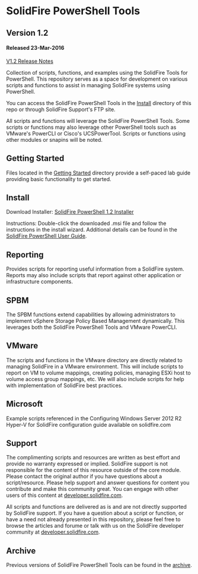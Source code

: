 # SolidFire PowerShell Tools

## Version 1.2 
#### Released 23-Mar-2016

[V1.2 Release Notes](https://github.com/solidfire/PowerShell/raw/master/Install/SolidFire%20PowerShell%20Tools%20Release%20Notes_v1.2.pdf)

Collection of scripts, functions, and examples using the SolidFire Tools for PowerShell. This repository serves as a space for development on various scripts and functions to assist in managing SolidFire systems using PowerShell.

You can access the SolidFire PowerShell Tools in the [Install](https://github.com/solidfire/PowerShell/tree/master/Install) directory of this repo or through SolidFire Support's FTP site.

All scripts and functions will leverage the SolidFire PowerShell Tools.  Some scripts or functions may also leverage other PowerShell tools such as VMware's PowerCLI or Cisco's UCSPowerTool.  Scripts or functions using other modules or snapins will be noted. 

## Getting Started
Files located in the [Getting Started](https://github.com/solidfire/PowerShell/blob/master/Getting%20Started) directory provide a self-paced lab guide providing basic functionality to get started.

## Install
Download Installer: [SolidFire PowerShell 1.2 Installer](https://github.com/solidfire/PowerShell/raw/master/Install/SolidFire_PowerShell_1_2_0_37-install.msi) 

Instructions: Double-click the downloaded .msi file and follow the instructions in the install wizard. Additional details can be found in the [SolidFire PowerShell User Guide](https://github.com/solidfire/PowerShell/raw/master/Install/SolidFire%20PowerShell%20Tools%20User%20Guide_v1.2.pdf).

## Reporting
Provides scripts for reporting useful information from a SolidFire system.  Reports may also include scripts that report against other application or infrastructure components.

## SPBM
The SPBM functions extend capabilities by allowing administrators to implement vSphere Storage Policy Based Management dynamically. This leverages both the SolidFire PowerShell Tools and VMware PowerCLI.

## VMware
The scripts and functions in the VMware directory are directly related to managing SolidFire in a VMware environment.  This will include scripts to report on VM to volume mappings, creating policies, managing ESXi host to volume access group mappings, etc.  We will also include scripts for help with implementation of SolidFire best practices.

## Microsoft
Example scripts referenced in the Configuring Windows Server 2012 R2 Hyper-V for SolidFire configuration guide available on solidfire.com 

## Support
The complimenting scripts and resources are written as best effort and provide no warranty expressed or implied.  SolidFire support is not responsible for the content of this resource outside of the core module. Please contact the original author if you have questions about a script/resource. Please help support and answer questions for content you contribute and make this community great. You can engage with other users of this content at [developer.solidfire.com](http://developer.solidfire.com).

All scripts and functions are delivered as is and are not directly supported by SolidFire support.  If you have a question about a script or function, or have a need not already presented in this repository, please feel free to browse the articles and forume or talk with us on the SolidFire developer community at [developer.solidfire.com](http://developer.solidfire.com).


## Archive
Previous versions of SolidFire PowerShell Tools can be found in the [archive](https://github.com/solidfire/PowerShell/tree/master/Install/Archive).